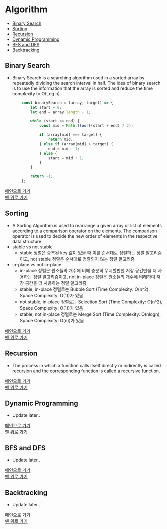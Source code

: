# Algorithm

* [Binary Search](#binary-search)
* [Sorting](#sorting)
* [Recursion](#recursion)
* [Dynamic Programming](#dynamic-programming)
* [BFS and DFS](#bfs-and-dfs)
* [Backtracking](#backtracking)

## Binary Search
- Binary Search is a searching algorithm used in a sorted array by repeatedly dividing the search interval in half. The idea of binary search is to use the information that the array is sorted and reduce the time complexity to O(Log n). 
    ```javascript
        const binarySearch = (array, target) => {
            let start = 0;
            let end = array.length - 1;

            while (start <= end) {
                const mid = Math.floor((start + end) / 2);

                if (array[mid] === target) {
                    return mid;
                } else if (array[mid] > target) {
                    end = mid - 1;
                } else {
                    start = mid + 1;
                }
            }

            return -1;
        };
    ```

[메인으로 가기](https://github.com/sekhyuni/frontend-basic-concept)</br>
[맨 위로 가기](#algorithm)
## Sorting
- A Sorting Algorithm is used to rearrange a given array or list of elements according to a comparison operator on the elements. The comparison operator is used to decide the new order of elements in the respective data structure.
- stable vs not stable
    - stable 정렬은 중복된 key 값이 있을 때 이를 순서대로 정렬하는 정렬 알고리즘이고, not stable 정렬은 순서대로 정렬되지 않는 정렬 알고리즘
- in-place vs not in-place 
    - in-place 정렬은 원소들의 개수에 비해 충분히 무시할만한 저장 공간만을 더 사용하는 정렬 알고리즘이고, not in-place 정렬은 원소들의 개수에 비례하여 저장 공간을 더 사용하는 정렬 알고리즘
    - stable, in-place 정렬로는 Bubble Sort (Time Complexity: O(n^2), Space Complexity: O(1))가 있음
    - not stable, in-place 정렬로는 Selection Sort (Time Complexity: O(n^2), Space Complexity: O(1))가 있음
    - stable, not in-place 정렬로는 Merge Sort (Time Complexity: O(nlogn), Space Complexity: O(n))가 있음

[메인으로 가기](https://github.com/sekhyuni/frontend-basic-concept)</br>
[맨 위로 가기](#algorithm)
## Recursion
- The process in which a function calls itself directly or indirectly is called recursion and the corresponding function is called a recursive function.

[메인으로 가기](https://github.com/sekhyuni/frontend-basic-concept)</br>
[맨 위로 가기](#algorithm)
## Dynamic Programming
- Update later..

[메인으로 가기](https://github.com/sekhyuni/frontend-basic-concept)</br>
[맨 위로 가기](#algorithm)
## BFS and DFS
- Update later..

[메인으로 가기](https://github.com/sekhyuni/frontend-basic-concept)</br>
[맨 위로 가기](#algorithm)
## Backtracking
- Update later..

[메인으로 가기](https://github.com/sekhyuni/frontend-basic-concept)</br>
[맨 위로 가기](#algorithm)
